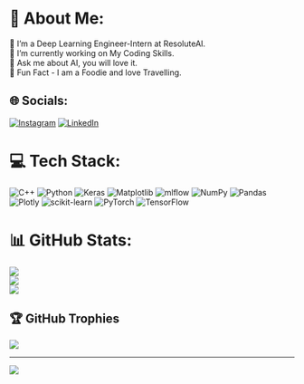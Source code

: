 # 💫 About Me:
🔭 I’m a Deep Learning Engineer-Intern at ResoluteAI.<br>👯 I’m currently working on My Coding Skills.<br>🤝 Ask me about AI, you will love it.<br>🌱 Fun Fact - I am a Foodie and love Travelling.<br>


## 🌐 Socials:
[![Instagram](https://img.shields.io/badge/Instagram-%23E4405F.svg?logo=Instagram&logoColor=white)](https://instagram.com/_.pushpendraaa) [![LinkedIn](https://img.shields.io/badge/LinkedIn-%230077B5.svg?logo=linkedin&logoColor=white)](https://linkedin.com/in/pushpendra-kushwaha-374188216) 

# 💻 Tech Stack:
![C++](https://img.shields.io/badge/c++-%2300599C.svg?style=for-the-badge&logo=c%2B%2B&logoColor=white) ![Python](https://img.shields.io/badge/python-3670A0?style=for-the-badge&logo=python&logoColor=ffdd54) ![Keras](https://img.shields.io/badge/Keras-%23D00000.svg?style=for-the-badge&logo=Keras&logoColor=white) ![Matplotlib](https://img.shields.io/badge/Matplotlib-%23ffffff.svg?style=for-the-badge&logo=Matplotlib&logoColor=black) ![mlflow](https://img.shields.io/badge/mlflow-%23d9ead3.svg?style=for-the-badge&logo=numpy&logoColor=blue) ![NumPy](https://img.shields.io/badge/numpy-%23013243.svg?style=for-the-badge&logo=numpy&logoColor=white) ![Pandas](https://img.shields.io/badge/pandas-%23150458.svg?style=for-the-badge&logo=pandas&logoColor=white) ![Plotly](https://img.shields.io/badge/Plotly-%233F4F75.svg?style=for-the-badge&logo=plotly&logoColor=white) ![scikit-learn](https://img.shields.io/badge/scikit--learn-%23F7931E.svg?style=for-the-badge&logo=scikit-learn&logoColor=white) ![PyTorch](https://img.shields.io/badge/PyTorch-%23EE4C2C.svg?style=for-the-badge&logo=PyTorch&logoColor=white) ![TensorFlow](https://img.shields.io/badge/TensorFlow-%23FF6F00.svg?style=for-the-badge&logo=TensorFlow&logoColor=white)
# 📊 GitHub Stats:
![](https://github-readme-stats.vercel.app/api?username=pushpendraaa&theme=graywhite&hide_border=false&include_all_commits=true&count_private=true)<br/>
![](https://github-readme-streak-stats.herokuapp.com/?user=pushpendraaa&theme=graywhite&hide_border=false)<br/>
![](https://github-readme-stats.vercel.app/api/top-langs/?username=pushpendraaa&theme=graywhite&hide_border=false&include_all_commits=true&count_private=true&layout=compact)

## 🏆 GitHub Trophies
![](https://github-profile-trophy.vercel.app/?username=pushpendraaa&theme=onedark&no-frame=false&no-bg=false&margin-w=4)

---
[![](https://visitcount.itsvg.in/api?id=pushpendraaa&icon=0&color=0)](https://visitcount.itsvg.in)

<!-- Proudly created with GPRM ( https://gprm.itsvg.in ) -->
